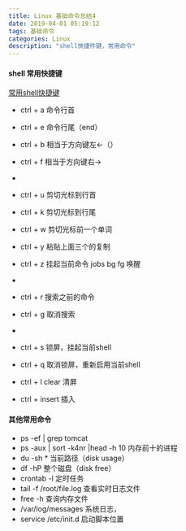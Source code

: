 ```yaml
---
title: Linux 基础命令总结4
date: 2019-04-01 05:19:12
tags: 基础命令
categories: Linux
description: "shell快捷件键，常用命令"
---
```



#### shell 常用快捷键

[常用shell快捷键](https://blog.csdn.net/weixin_42256178/article/details/80392077)

- ctrl + a 命令行首
- ctrl + e 命令行尾（end）
- ctrl + b 相当于方向键左←（）
- ctrl + f 相当于方向键右→
- 
- ctrl + u 剪切光标到行首
- ctrl + k 剪切光标到行尾
- ctrl + w 剪切光标前一个单词
- ctrl + y 粘贴上面三个的复制
- ctrl + z 挂起当前命令 jobs bg fg  唤醒
- 
- ctrl + r 搜索之前的命令
- ctrl + g 取消搜索
-
- ctrl + s 锁屏，挂起当前shell
- ctrl + q 取消锁屏，重新启用当前shell
- ctrl + l clear 清屏

- ctrl + insert 插入

#### 其他常用命令

- ps -ef | grep tomcat 
- ps -aux | sort -k4nr |head -h 10 内存前十的进程
- du -sh *   当前路径（disk usage）
- df -hP  整个磁盘（disk free）
- crontab -l 定时任务
- tail -f /root/file.log 查看实时日志文件
- free -h 查询内存文件
- /var/log/messages 系统日志，
-  service /etc/init.d  启动脚本位置